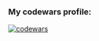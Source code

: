 ### My codewars profile:

[![codewars](https://www.codewars.com/users/glushkina1/badges/large)](https://www.codewars.com/users/glushkina1)

<!-- [![GitHub Streak](https://streak-stats.demolab.com/?user=glushkina1&theme=dark)](https://git.io/streak-stats) -->
